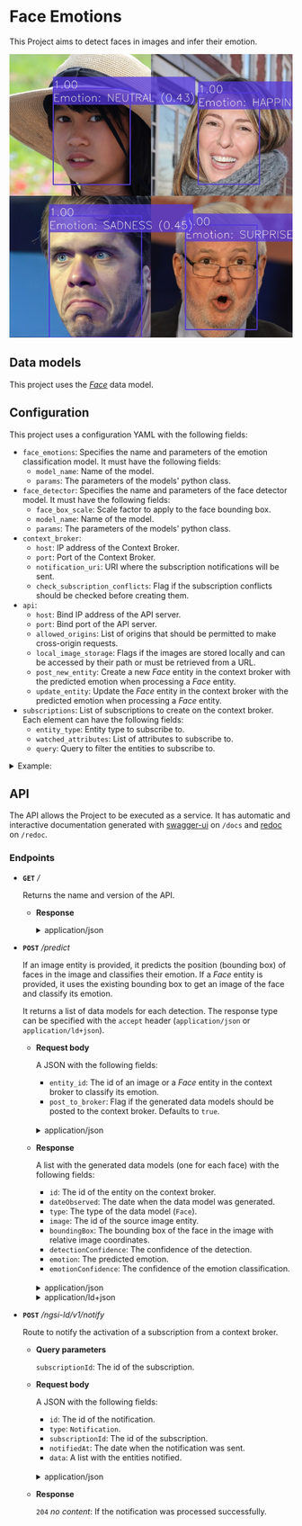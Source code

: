 # Face Emotions

This Project aims to detect faces in images and infer their emotion.

![emotions](../../../docs/res/emotions.jpg)

## Data models

This project uses the _[Face](https://github.com/CommuniCityProject/communicity_toolbox/tree/master/docs/DataModels/Face)_ data model.

## Configuration

This project uses a configuration YAML with the following fields:

- ``face_emotions``:  Specifies the name and parameters of the emotion classification model. It must have the following fields:
    - ``model_name``:  Name of the model.
    - ``params``:  The parameters of the models' python class.
- ``face_detector``: Specifies the name and parameters of the face detector model. It must have the following fields:
    - ``face_box_scale``: Scale factor to apply to the face bounding box.
    - ``model_name``:  Name of the model.
    - ``params``:  The parameters of the models' python class.
- ``context_broker``:
    - ``host``:  IP address of the Context Broker.
    - ``port``:  Port of the Context Broker.
    - ``notification_uri``:  URI where the subscription notifications will be sent.
    - ``check_subscription_conflicts``: Flag if the subscription conflicts should be checked before creating them.
- ``api``:
    - ``host``:  Bind IP address of the API server.
    - ``port``:  Bind port of the API server.
    - ``allowed_origins``: List of origins that should be permitted to make cross-origin requests.
    - ``local_image_storage``: Flags if the images are stored locally and can be accessed by their path or must be retrieved from a URL.
    - ``post_new_entity``: Create a new _Face_ entity in the context broker with the predicted emotion when processing a _Face_ entity.
    - ``update_entity``: Update the _Face_ entity in the context broker with the predicted emotion when processing a _Face_ entity.
- ``subscriptions``:  List of subscriptions to create on the context broker. Each element can have the following fields:
    - ``entity_type``:  Entity type to subscribe to.
    - ``watched_attributes``:  List of attributes to subscribe to.
    - ``query``:  Query to filter the entities to subscribe to.

<details>
<summary>Example:</summary>

```
face_emotions:
  model_name: emotions_hse
  params:
    model_path: ../../../data/models/emotions_hse/mobilenet_7.h5
    use_cuda: False

face_detector:
  face_box_scale: 1.2 
  model_name: face_detector_retinaface
  params:
    weights_path: ../../../data/models/face_detector_retinaface/Resnet50_Final.pth
    model_name: resnet50
    confidence_threshold: 0.7
    landmarks: False
    nms_threshold: 0.4
    use_cuda: False

context_broker:
  host: 192.168.0.100
  port: 1026
  notification_uri: http://192.168.0.100:8080/ngsi-ld/v1/notify
  check_subscription_conflicts: True

api:
  host: 0.0.0.0
  port: 8080
  allowed_origins: []
  local_image_storage: True
  post_new_entity: False
  update_entity: True

subscriptions:
  - entity_type: Image
    watched_attributes: ["purpose"]
    query: "purpose==%22FaceEmotions%22"
```

</details>

## API

The API allows the Project to be executed as a service. It has automatic and interactive documentation generated with [swagger-ui](https://github.com/swagger-api/swagger-ui) on ``/docs`` and [redoc](https://github.com/Redocly/redoc) on ``/redoc``.

### Endpoints

- **``GET``** _/_

    Returns the name and version of the API.

    - **Response**

      <details>
      <summary>application/json</summary>

      ```
      {
        "title": "Face Emotions API",
        "version": "0.2.0"
      }
      ```

    </details>

- **``POST``** _/predict_
    
    If an image entity is provided, it predicts the position (bounding box) of faces in the image and classifies their emotion. If a _Face_ entity is provided, it uses the existing bounding box to get an image of the face and classify its emotion.
    
    It returns a list of data models for each detection. The response type can be specified with the ``accept`` header (``application/json`` or ``application/ld+json``).

    - **Request body**

        A JSON with the following fields:

        - ``entity_id``:  The id of an image or a _Face_ entity in the context broker to classify its emotion.
        - ``post_to_broker``:  Flag if the generated data models should be posted to the context broker. Defaults to ``true``.

        </br>
        <details>
        <summary>application/json</summary>

        ```
        {
          "entity_id": "string",
          "post_to_broker": true
        }
        ```

        </details>

    - **Response**
    
      A list with the generated data models (one for each face) with the following fields:

      - ``id``:  The id of the entity on the context broker.
      - ``dateObserved``:  The date when the data model was generated.
      - ``type``:  The type of the data model (``Face``).
      - ``image``:  The id of the source image entity.
      - ``boundingBox``:  The bounding box of the face in the image with relative image coordinates.
      - ``detectionConfidence``:  The confidence of the detection.
      - ``emotion``:  The predicted emotion.
      - ``emotionConfidence``:  The confidence of the emotion classification.

      </br>
      <details>
      <summary>application/json</summary>

      ```
      [
        {
          "id": "urn:ngsi-ld:Face:CT_KTutLEe2TrTvkWs4Rlg",
          "dateObserved": "2023-05-05T13:45:02.859485",
          "type": "Face",
          "image": "urn:ngsi-ld:Image:gGbP8W5_WWUqTj_YXX2KozfcPuXeVVQ_aT9isawAKXw",
          "boundingBox": {
            "xmin": 0.3010279001468429,
            "ymin": 0.29523809523809524,
            "xmax": 0.7165932452276065,
            "ymax": 0.8809523809523809
          },
          "detectionConfidence": 0.9994341731071472,
          "age": null,
          "gender": null,
          "genderConfidence": null,
          "emotion": "HAPPINESS",
          "emotionConfidence": 0.9358749985694885,
          "features": null,
          "featuresAlgorithm": null,
          "recognitionDomain": null,
          "recognized": false,
          "recognizedDistance": null,
          "recognizedPerson": null
        }
      ]
      ```
      </details>
    
      <details>
      <summary>application/ld+json</summary>

      ```
      [
        {
          "id": "urn:ngsi-ld:Face:HPFXt~tLEe2o1DvkWs4Rlg",
          "type": "Face",
          "@context": [
            "https://uri.etsi.org/ngsi-ld/v1/ngsi-ld-core-context.jsonld"
          ],
          "dateObserved": {
            "type": "Property",
            "value": {
              "@type": "DateTime",
              "@value": "2023-05-05T13:45:35Z"
            }
          },
          "image": {
            "type": "Relationship",
            "object": "urn:ngsi-ld:Image:gGbP8W5_WWUqTj_YXX2KozfcPuXeVVQ_aT9isawAKXw"
          },
          "boundingBox": {
            "type": "Property",
            "value": {
              "xmin": 0.3010279001468429,
              "ymin": 0.29523809523809524,
              "xmax": 0.7165932452276065,
              "ymax": 0.8809523809523809
            }
          },
          "detectionConfidence": {
            "type": "Property",
            "value": 0.9994341731071472
          },
          "emotion": {
            "type": "Property",
            "value": "HAPPINESS"
          },
          "emotionConfidence": {
            "type": "Property",
            "value": 0.9358749985694885
          },
          "recognized": {
            "type": "Property",
            "value": false
          },
          "dateModified": {
            "type": "Property",
            "value": {
              "@type": "DateTime",
              "@value": "2023-05-05T13:45:35Z"
            }
          },
          "dateCreated": {
            "type": "Property",
            "value": {
              "@type": "DateTime",
              "@value": "2023-05-05T13:45:35Z"
            }
          }
        }
      ]
      ```
      </details>

- **``POST``** _/ngsi-ld/v1/notify_
  
    Route to notify the activation of a subscription from a context broker.

    - **Query parameters**
    
        ``subscriptionId``: The id of the subscription.

    - **Request body**

        A JSON with the following fields:

        - ``id``:  The id of the notification.
        - ``type``:  ``Notification``.
        - ``subscriptionId``:  The id of the subscription.
        - ``notifiedAt``:  The date when the notification was sent.
        - ``data``:  A list with the entities notified.
    
      </br>
      <details>
      <summary>application/json</summary>

      ```
      {
        "id": "string",
        "type": "Notification",
        "subscriptionId": "string",
        "notifiedAt": "string",
        "data": []
      }
      ```

    </details>

  - **Response**

    ``204`` _no content_: If the notification was processed successfully.
    